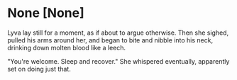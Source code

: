 # None [None]
Lyva lay still for a moment, as if about to argue otherwise. Then she sighed, pulled his arms around her, and began to bite and nibble into his neck, drinking down molten blood like a leech.     

"You're welcome. Sleep and recover." She whispered eventually, apparently set on doing just that.
